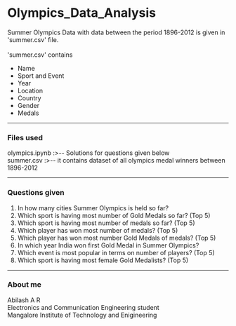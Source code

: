 # Olympics_Data_Analysis
Summer Olympics Data  with data between the period 1896-2012 is given in 'summer.csv' file. <br/><br/>
'summer.csv' contains
* Name
* Sport and Event
* Year
* Location
* Country 
* Gender
* Medals
<hr>

### Files used
olympics.ipynb :>-- Solutions for questions given below <br/>
summer.csv :>--  it contains dataset of all olympics medal winners between 1896-2012 <hr>

### Questions given
1. In how many cities Summer Olympics is held so far? <br/>
2. Which sport is having most number of Gold Medals so far? (Top 5) <br/>
3. Which sport is having most number of medals so far? (Top 5) <br/>
4. Which player has won most number of medals? (Top 5) <br/>
5. Which player has won most number Gold Medals of medals? (Top 5) <br/>
6. In which year India won first Gold Medal in Summer Olympics? <br/>
7. Which event is most popular in terms on number of players? (Top 5) <br/>
8. Which sport is having most female Gold Medalists? (Top 5) <br/>
 <hr>

### About me
Abilash A R<br/>
Electronics and Communication Engineering student<br/>
Mangalore Institute of Technology and Enigineering <br/>
